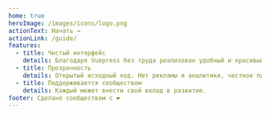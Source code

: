 ```yaml
---
home: true
heroImage: /images/icons/logo.png
actionText: Начать →
actionLink: /guide/
features:
  - title: Чистый интерфейс
    details: Благодаря Vuepress без труда реализован удобный и красивый интерфейс
  - title: Прозрачность
    details: Открытый исходный код. Нет рекламы и аналитики, честное пионерское!
  - title: Поддерживается сообществом
    details: Каждый может внести свой вклад в развитие.
footer: Сделано сообществом с ❤️
---
```

